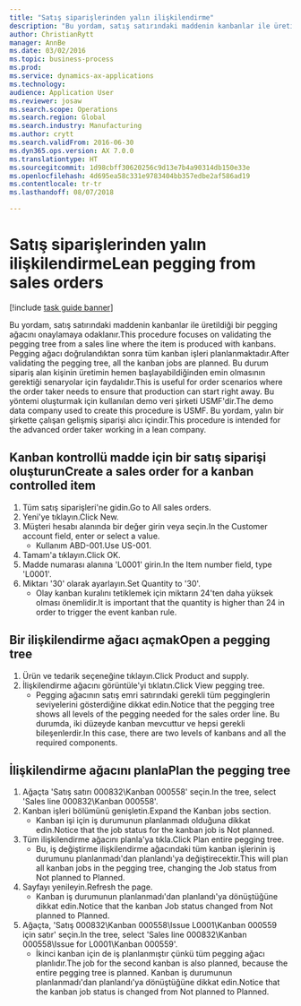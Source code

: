 ```yaml
--- 
title: "Satış siparişlerinden yalın ilişkilendirme"
description: "Bu yordam, satış satırındaki maddenin kanbanlar ile üretildiği bir pegging ağacını onaylamaya odaklanır."
author: ChristianRytt
manager: AnnBe
ms.date: 03/02/2016
ms.topic: business-process
ms.prod: 
ms.service: dynamics-ax-applications
ms.technology: 
audience: Application User
ms.reviewer: josaw
ms.search.scope: Operations
ms.search.region: Global
ms.search.industry: Manufacturing
ms.author: crytt
ms.search.validFrom: 2016-06-30
ms.dyn365.ops.version: AX 7.0.0
ms.translationtype: HT
ms.sourcegitcommit: 1d98cbff30620256c9d13e7b4a90314db150e33e
ms.openlocfilehash: 4d695ea58c331e9783404bb357edbe2af586ad19
ms.contentlocale: tr-tr
ms.lasthandoff: 08/07/2018

---
```

# <a name="lean-pegging-from-sales-orders"></a><span data-ttu-id="28cee-103">Satış siparişlerinden yalın ilişkilendirme</span><span class="sxs-lookup"><span data-stu-id="28cee-103">Lean pegging from sales orders</span></span>

[!include [task guide banner](../../includes/task-guide-banner.md)]

<span data-ttu-id="28cee-104">Bu yordam, satış satırındaki maddenin kanbanlar ile üretildiği bir pegging ağacını onaylamaya odaklanır.</span><span class="sxs-lookup"><span data-stu-id="28cee-104">This procedure focuses on validating the pegging tree from a sales line where the item is produced with kanbans.</span></span> <span data-ttu-id="28cee-105">Pegging ağacı doğrulandıktan sonra tüm kanban işleri planlanmaktadır.</span><span class="sxs-lookup"><span data-stu-id="28cee-105">After validating the pegging tree, all the kanban jobs are planned.</span></span> <span data-ttu-id="28cee-106">Bu durum sipariş alan kişinin üretimin hemen başlayabildiğinden emin olmasının gerektiği senaryolar için faydalıdır.</span><span class="sxs-lookup"><span data-stu-id="28cee-106">This is useful for order scenarios where the order taker needs to ensure that production can start right away.</span></span> <span data-ttu-id="28cee-107">Bu yöntemi oluşturmak için kullanılan demo veri şirketi USMF'dir.</span><span class="sxs-lookup"><span data-stu-id="28cee-107">The demo data company used to create this procedure is USMF.</span></span> <span data-ttu-id="28cee-108">Bu yordam, yalın bir şirkette çalışan gelişmiş siparişi alıcı içindir.</span><span class="sxs-lookup"><span data-stu-id="28cee-108">This procedure is intended for the advanced order taker working in a lean company.</span></span>


## <a name="create-a-sales-order-for-a-kanban-controlled-item"></a><span data-ttu-id="28cee-109">Kanban kontrollü madde için bir satış siparişi oluşturun</span><span class="sxs-lookup"><span data-stu-id="28cee-109">Create a sales order for a kanban controlled item</span></span>
1. <span data-ttu-id="28cee-110">Tüm satış siparişleri'ne gidin.</span><span class="sxs-lookup"><span data-stu-id="28cee-110">Go to All sales orders.</span></span>
2. <span data-ttu-id="28cee-111">Yeni'ye tıklayın.</span><span class="sxs-lookup"><span data-stu-id="28cee-111">Click New.</span></span>
3. <span data-ttu-id="28cee-112">Müşteri hesabı alanında bir değer girin veya seçin.</span><span class="sxs-lookup"><span data-stu-id="28cee-112">In the Customer account field, enter or select a value.</span></span>
    * <span data-ttu-id="28cee-113">Kullanım ABD-001.</span><span class="sxs-lookup"><span data-stu-id="28cee-113">Use US-001.</span></span>  
4. <span data-ttu-id="28cee-114">Tamam'a tıklayın.</span><span class="sxs-lookup"><span data-stu-id="28cee-114">Click OK.</span></span>
5. <span data-ttu-id="28cee-115">Madde numarası alanına 'L0001' girin.</span><span class="sxs-lookup"><span data-stu-id="28cee-115">In the Item number field, type 'L0001'.</span></span>
6. <span data-ttu-id="28cee-116">Miktarı '30' olarak ayarlayın.</span><span class="sxs-lookup"><span data-stu-id="28cee-116">Set Quantity to '30'.</span></span>
    * <span data-ttu-id="28cee-117">Olay kanban kuralını tetiklemek için miktarın 24'ten daha yüksek olması önemlidir.</span><span class="sxs-lookup"><span data-stu-id="28cee-117">It is important that the quantity is higher than 24 in order to trigger the event kanban rule.</span></span>  

## <a name="open-a-pegging-tree"></a><span data-ttu-id="28cee-118">Bir ilişkilendirme ağacı açmak</span><span class="sxs-lookup"><span data-stu-id="28cee-118">Open a pegging tree</span></span> 
1. <span data-ttu-id="28cee-119">Ürün ve tedarik seçeneğine tıklayın.</span><span class="sxs-lookup"><span data-stu-id="28cee-119">Click Product and supply.</span></span>
2. <span data-ttu-id="28cee-120">İlişkilendirme ağacını görüntüle'yi tıklatın.</span><span class="sxs-lookup"><span data-stu-id="28cee-120">Click View pegging tree.</span></span>
    * <span data-ttu-id="28cee-121">Pegging ağacının satış emri satırındaki gerekli tüm pegginglerin seviyelerini gösterdiğine dikkat edin.</span><span class="sxs-lookup"><span data-stu-id="28cee-121">Notice that the pegging tree shows all levels of the pegging needed for the sales order line.</span></span> <span data-ttu-id="28cee-122">Bu durumda, iki düzeyde kanban mevcuttur ve hepsi gerekli bileşenlerdir.</span><span class="sxs-lookup"><span data-stu-id="28cee-122">In this case, there are two levels of kanbans and all the required components.</span></span>  

## <a name="plan-the-pegging-tree"></a><span data-ttu-id="28cee-123">İlişkilendirme ağacını planla</span><span class="sxs-lookup"><span data-stu-id="28cee-123">Plan the pegging tree</span></span>
1. <span data-ttu-id="28cee-124">Ağaçta 'Satış satırı 000832\Kanban 000558' seçin.</span><span class="sxs-lookup"><span data-stu-id="28cee-124">In the tree, select 'Sales line 000832\Kanban 000558'.</span></span>
2. <span data-ttu-id="28cee-125">Kanban işleri bölümünü genişletin.</span><span class="sxs-lookup"><span data-stu-id="28cee-125">Expand the Kanban jobs section.</span></span>
    * <span data-ttu-id="28cee-126">Kanban işi için iş durumunun planlanmadı olduğuna dikkat edin.</span><span class="sxs-lookup"><span data-stu-id="28cee-126">Notice that the job status for the kanban job is Not planned.</span></span>  
3. <span data-ttu-id="28cee-127">Tüm ilişkilendirme ağacını planla'ya tıkla.</span><span class="sxs-lookup"><span data-stu-id="28cee-127">Click Plan entire pegging tree.</span></span>
    * <span data-ttu-id="28cee-128">Bu, iş değiştirme ilişkilendirme ağacındaki tüm kanban işlerinin iş durumunu planlanmadı'dan planlandı'ya değiştirecektir.</span><span class="sxs-lookup"><span data-stu-id="28cee-128">This will plan all kanban jobs in the pegging tree, changing the Job status from Not planned to Planned.</span></span>  
4. <span data-ttu-id="28cee-129">Sayfayı yenileyin.</span><span class="sxs-lookup"><span data-stu-id="28cee-129">Refresh the page.</span></span>
    * <span data-ttu-id="28cee-130">Kanban iş durumunun planlanmadı'dan planlandı'ya dönüştüğüne dikkat edin.</span><span class="sxs-lookup"><span data-stu-id="28cee-130">Notice that the kanban Job status changed from Not planned to Planned.</span></span>  
5. <span data-ttu-id="28cee-131">Ağaçta, 'Satış 000832\Kanban 000558\Issue L0001\Kanban 000559 için satır' seçin.</span><span class="sxs-lookup"><span data-stu-id="28cee-131">In the tree, select 'Sales line 000832\Kanban 000558\Issue for L0001\Kanban 000559'.</span></span>
    * <span data-ttu-id="28cee-132">İkinci kanban için de iş planlanmıştır çünkü tüm pegging ağacı planlıdır.</span><span class="sxs-lookup"><span data-stu-id="28cee-132">The job for the second kanban is also planned, because the entire pegging tree is planned.</span></span> <span data-ttu-id="28cee-133">Kanban iş durumunun planlanmadı'dan planlandı'ya dönüştüğüne dikkat edin.</span><span class="sxs-lookup"><span data-stu-id="28cee-133">Notice that the kanban job status is changed from Not planned to Planned.</span></span>  



